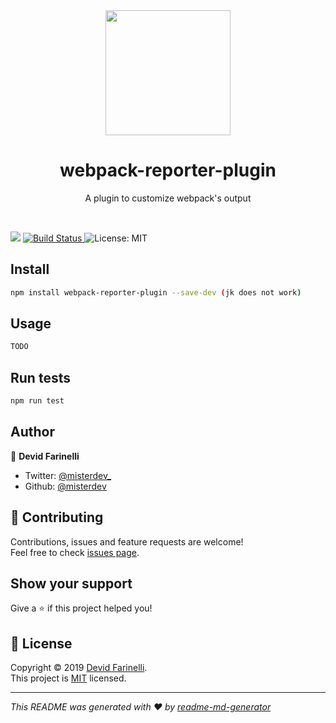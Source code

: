 <div align="center">
    <a href="https://github.com/webpack/webpack-cli">
        <img width="200" height="200" src="https://webpack.js.org/assets/icon-square-big.svg">
    </a>
</div>

<h1 align="center">webpack-reporter-plugin</h1>

<p align="center">
  A plugin to customize webpack&#39;s output
</p>
<br>

<p>
  <img src="https://img.shields.io/badge/version-1.0.0-blue.svg?cacheSeconds=2592000" />
  <a href="https://travis-ci.org/misterdev/webpack-reporter-plugin">
    <img alt="Build Status" src="https://travis-ci.org/misterdev/webpack-reporter-plugin.svg?branch=master" target="_blank" />
  </a>
  <img alt="License: MIT" src="https://img.shields.io/badge/License-MIT-yellow.svg" target="_blank" />
</p>

## Install

```sh
npm install webpack-reporter-plugin --save-dev (jk does not work)
```

## Usage

```sh
TODO
```

## Run tests

```sh
npm run test
```

## Author

👤 **Devid Farinelli**

- Twitter: [@misterdev\_](https://twitter.com/misterdev_)
- Github: [@misterdev](https://github.com/misterdev)

## 🤝 Contributing

Contributions, issues and feature requests are welcome!<br />Feel free to check [issues page](https://github.com/misterdev/webpack-reporter-plugin/issues).

## Show your support

Give a ⭐️ if this project helped you!

## 📝 License

Copyright © 2019 [Devid Farinelli](https://github.com/misterdev).<br />
This project is [MIT]() licensed.

---

_This README was generated with ❤️ by [readme-md-generator](https://github.com/kefranabg/readme-md-generator)_
